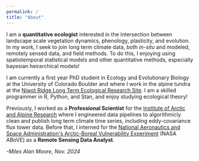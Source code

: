 ```yaml
---
permalink: /
title: "About"
---
```


I am a **quantitative ecologist** interested in the intersection between landscape scale vegetation dynamics, phenology, plasticity, and evolution. In my work, I seek to join long term climate data, both *in-situ* and modeled, remotely sensed data, and field methods. To do this, I enjoying using spatiotemporal statistical models and other quantitative methods, especially bayesian heirarchical models!

I am currently a first year PhD student in Ecology and Evolutionary Biology at the University of Colorado Boulder and where I work in the alpine tundra at the [Niwot Ridge Long Term Ecological Research Site](https://nwt.lternet.edu/). I am a skilled programmer in R, Python, and Stan, and enjoy studying ecological theory!

Previously, I worked as a **Professional Scientist** for the [Institute of Arctic and Alpine Research](https://www.colorado.edu/instaar/) where I engineered data pipelines to algorithmicly clean and publish long term climate time series, including eddy-covariance flux tower data. Before that, I interned for the [National Aeronautics and Space Administration's Arctic-Boreal Vulnerability Experiment](https://above.nasa.gov/) (NASA ABoVE) as a **Remote Sensing Data Analyst**.

*-Miles Alan Moore, Nov. 2024*